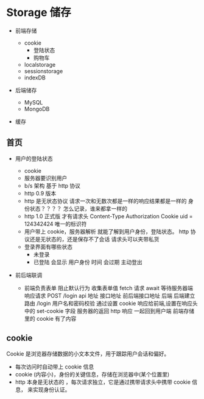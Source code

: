 # Storage 储存

- 前端存储
  - cookie
    - 登陆状态
    - 购物车
  - localstorage
  - sessionstorage
  - indexDB
- 后端储存

  - MySQL
  - MongoDB

- 缓存

## 首页

- 用户的登陆状态

  - cookie
  - 服务器要识别用户
  - b/s 架构 基于 http 协议
  - http 0.9 版本
  - http 是无状态协议
    请求一次和无数次都是一样的响应结果都是一样的
    身份状态？？？？ 怎么记录，谁来都拿一样的
  - http 1.0 正式版
    才有请求头
    Content-Type
    Authorization
    Cookie uid = 124342424 唯一的标识符
  - 用户带上 cookie，服务器解析 就能了解到用户身份，登陆状态。
    http 协议还是无状态的，还是保存不了会话
    请求头可以夹带私货
  - 登录界面有哪些状态
    - 未登录
    - 已登陆 会显示 用户身份 时间 会过期 主动登出

- 前后端联调
  - 前端负责表单
    阻止默认行为
    收集表单值
    fetch 请求 await 等待服务器端响应请求
    POST /login api 地址 接口地址 前后端接口地址
    后端
    后端建立路由 /login
    用户名和密码校验
    通过设置 cookie 响应给前端,设置在响应头中的 set-cookie 字段
    服务器的返回 http 响应 一起回到用户端
    前端存储里的 cookie 有了内容

## cookie

Cookie 是浏览器存储数据的小文本文件，用于跟踪用户会话和偏好。

- 每次访问时自动带上 cookie 信息
- cookie (内容小)，身份的关键信息，存储在浏览器中(某个位置里)
- http 本身是无状态的 ，每次请求独立，它是通过携带请求头中携带 cookie 信息，
  来实现身份认证。
